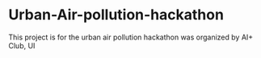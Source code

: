 # Urban-Air-pollution-hackathon
This project is for the urban air pollution hackathon was organized by AI+ Club, UI
